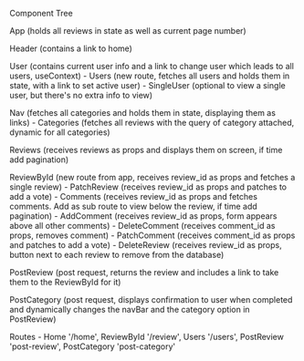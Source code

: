 Component Tree

App (holds all reviews in state as well as current page number)

   Header (contains a link to home)
   
   User (contains current user info and a link to change user which leads to all users, useContext)
   	- Users (new route, fetches all users and holds them in state, with a link to set active user)
   		- SingleUser (optional to view a single user, but there's no extra info to view)
   	
   Nav (fetches all categories and holds them in state, displaying them as links)
   	- Categories (fetches all reviews with the query of category attached, dynamic for all categories)
   	
   Reviews (receives reviews as props and displays them on screen, if time add pagination)
   
   ReviewById (new route from app, receives review_id as props and fetches a single review)
   	- PatchReview (receives review_id as props and patches to add a vote)
   	- Comments (receives review_id as props and fetches comments. Add as sub route to view below the review, if time add pagination)
   		- AddComment (receives review_id as props, form appears above all other comments)
   		- DeleteComment (receives comment_id as props, removes comment)
   		- PatchComment (receives comment_id as props and patches to add a vote)
   	- DeleteReview (receives review_id as props, button next to each review to remove from the database)
   		
  PostReview (post request, returns the review and includes a link to take them to the ReviewById for it)
  
  PostCategory (post request, displays confirmation to user when completed and dynamically changes the navBar and the category option in PostReview) 
  
  
  Routes - Home '/home', ReviewById '/review', Users '/users', PostReview 'post-review', PostCategory 'post-category'